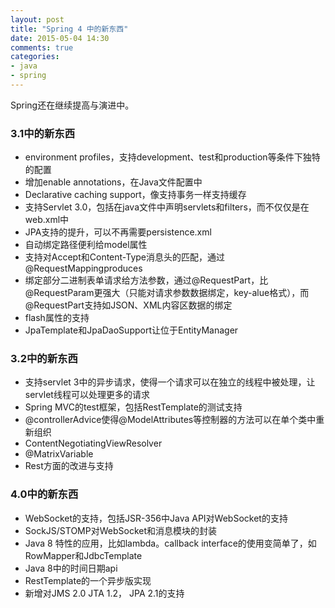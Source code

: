 ```yaml
---
layout: post
title: "Spring 4 中的新东西"
date: 2015-05-04 14:30
comments: true
categories: 
- java
- spring
---
```


Spring还在继续提高与演进中。

### 3.1中的新东西

- environment profiles，支持development、test和production等条件下独特的配置
- 增加enable annotations，在Java文件配置中
- Declarative caching support，像支持事务一样支持缓存
- 支持Servlet 3.0，包括在java文件中声明servlets和filters，而不仅仅是在web.xml中
- JPA支持的提升，可以不再需要persistence.xml
- 自动绑定路径便利给model属性
- 支持对Accept和Content-Type消息头的匹配，通过@RequestMappingproduces
- 绑定部分二进制表单请求给方法参数，通过@RequestPart，比@RequestParam更强大（只能对请求参数数据绑定，key-alue格式），而@RequestPart支持如JSON、XML内容区数据的绑定
- flash属性的支持
- JpaTemplate和JpaDaoSupport让位于EntityManager

### 3.2中的新东西

- 支持servlet 3中的异步请求，使得一个请求可以在独立的线程中被处理，让servlet线程可以处理更多的请求
- Spring MVC的test框架，包括RestTemplate的测试支持
- @controllerAdvice使得@ModelAttributes等控制器的方法可以在单个类中重新组织
- ContentNegotiatingViewResolver
- @MatrixVariable
- Rest方面的改进与支持

### 4.0中的新东西

- WebSocket的支持，包括JSR-356中Java API对WebSocket的支持
- SockJS/STOMP对WebSocket和消息模块的封装
- Java 8 特性的应用，比如lambda。callback interface的使用变简单了，如RowMapper和JdbcTemplate
- Java 8中的时间日期api
- RestTemplate的一个异步版实现
- 新增对JMS 2.0 JTA 1.2， JPA 2.1的支持

